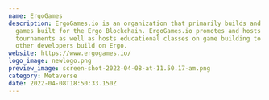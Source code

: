 ```yaml
---
name: ErgoGames
description: ErgoGames.io is an organization that primarily builds and showcases
  games built for the Ergo Blockchain. ErgoGames.io promotes and hosts game
  tournaments as well as hosts educational classes on game building to help
  other developers build on Ergo.
website: https://www.ergogames.io/
logo_image: newlogo.png
preview_image: screen-shot-2022-04-08-at-11.50.17-am.png
category: Metaverse
date: 2022-04-08T18:50:33.150Z
---
```

